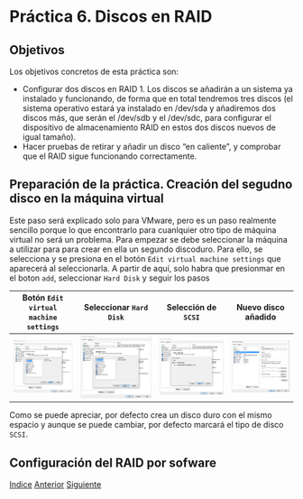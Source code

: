 # Práctica 6. Discos en RAID

## Objetivos
Los objetivos concretos de esta práctica son:
- Configurar dos discos en RAID 1. Los discos se añadirán a un sistema ya instalado y funcionando, de forma que en total tendremos tres discos (el sistema operativo estará ya instalado en /dev/sda y añadiremos dos discos más, que serán el /dev/sdb y el /dev/sdc, para configurar el dispositivo de almacenamiento RAID en estos dos discos nuevos de igual tamaño).
- Hacer pruebas de retirar y añadir un disco “en caliente”, y comprobar que el RAID sigue funcionando correctamente.

## Preparación de la práctica. Creación del segudno disco en la máquina virtual

Este paso será explicado solo para VMware, pero es un paso realmente sencillo porque lo que encontrarlo para cuanlquier otro tipo de máquina virtual no será un problema. 
Para empezar se debe seleccionar la máquina a utilizar para para crear en ella un segundo discoduro. Para ello, se selecciona y se presiona en el botón `Edit virtual machine settings` que aparecerá al seleccionarla. A partir de aquí, solo habra que presionmar en el boton `add`, seleccionar `Hard Disk` y seguir los pasos 

| Botón `Edit virtual machine settings` | Seleccionar `Hard Disk` | Selección de `SCSI` | Nuevo disco añadido | 
| :-------------: | :-------------: | :-------------: | :-------------: |
| ![Imagen](https://github.com/JoseAdriGP/SWAP/blob/master/Practicas/P6/Images/P6-02.PNG) | ![Imagen](https://github.com/JoseAdriGP/SWAP/blob/master/Practicas/P6/Images/P6-02.PNG) | ![Imagen](https://github.com/JoseAdriGP/SWAP/blob/master/Practicas/P6/Images/P6-03.PNG) | ![Imagen](https://github.com/JoseAdriGP/SWAP/blob/master/Practicas/P6/Images/P6-04.PNG) |

Como se puede apreciar, por defecto crea un disco duro con el mismo espacio y aunque se puede cambiar, por defecto marcará el tipo de disco `SCSI`.

## Configuración del RAID por sofware


[Indice](https://github.com/JoseAdriGP/SWAP-Practicas/blob/master/README.md) [Anterior](https://github.com/JoseAdriGP/SWAP/blob/master/Practicas/P5/README.md) [Siguiente](https://github.com/JoseAdriGP/SWAP/blob/master/Ejercicios/T1.md)

